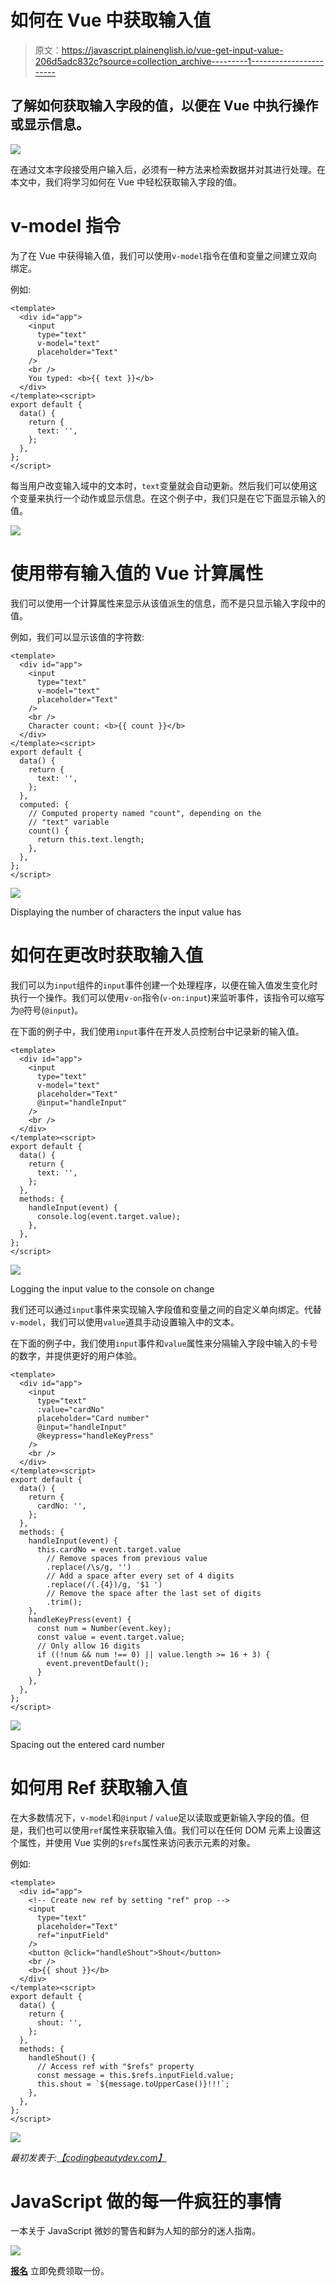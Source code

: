# 如何在 Vue 中获取输入值

> 原文：<https://javascript.plainenglish.io/vue-get-input-value-206d5adc832c?source=collection_archive---------1----------------------->

## 了解如何获取输入字段的值，以便在 Vue 中执行操作或显示信息。

![](img/2f7e65b20ea6cfa7d9d2c52a6e4f0b35.png)

在通过文本字段接受用户输入后，必须有一种方法来检索数据并对其进行处理。在本文中，我们将学习如何在 Vue 中轻松获取输入字段的值。

# v-model 指令

为了在 Vue 中获得输入值，我们可以使用`v-model`指令在值和变量之间建立双向绑定。

例如:

```
<template>
  <div id="app">
    <input
      type="text"
      v-model="text"
      placeholder="Text"
    />
    <br />
    You typed: <b>{{ text }}</b>
  </div>
</template><script>
export default {
  data() {
    return {
      text: '',
    };
  },
};
</script>
```

每当用户改变输入域中的文本时，`text`变量就会自动更新。然后我们可以使用这个变量来执行一个动作或显示信息。在这个例子中，我们只是在它下面显示输入的值。

![](img/14f9021cf19541426a38c14352eb9f32.png)

# 使用带有输入值的 Vue 计算属性

我们可以使用一个计算属性来显示从该值派生的信息，而不是只显示输入字段中的值。

例如，我们可以显示该值的字符数:

```
<template>
  <div id="app">
    <input
      type="text"
      v-model="text"
      placeholder="Text"
    />
    <br />
    Character count: <b>{{ count }}</b>
  </div>
</template><script>
export default {
  data() {
    return {
      text: '',
    };
  },
  computed: {
    // Computed property named "count", depending on the
    // "text" variable
    count() {
      return this.text.length;
    },
  },
};
</script>
```

![](img/d39d2c89bb9b7f202f94f9d31eda9221.png)

Displaying the number of characters the input value has

# 如何在更改时获取输入值

我们可以为`input`组件的`input`事件创建一个处理程序，以便在输入值发生变化时执行一个操作。我们可以使用`v-on`指令(`v-on:input`)来监听事件，该指令可以缩写为`@`符号(`@input`)。

在下面的例子中，我们使用`input`事件在开发人员控制台中记录新的输入值。

```
<template>
  <div id="app">
    <input
      type="text"
      v-model="text"
      placeholder="Text"
      @input="handleInput"
    />
    <br />
  </div>
</template><script>
export default {
  data() {
    return {
      text: '',
    };
  },
  methods: {
    handleInput(event) {
      console.log(event.target.value);
    },
  },
};
</script>
```

![](img/c97c57f7ec0f0d483b719eab3b342a0f.png)

Logging the input value to the console on change

我们还可以通过`input`事件来实现输入字段值和变量之间的自定义单向绑定。代替`v-model`，我们可以使用`value`道具手动设置输入中的文本。

在下面的例子中，我们使用`input`事件和`value`属性来分隔输入字段中输入的卡号的数字，并提供更好的用户体验。

```
<template>
  <div id="app">
    <input
      type="text"
      :value="cardNo"
      placeholder="Card number"
      @input="handleInput"
      @keypress="handleKeyPress"
    />
    <br />
  </div>
</template><script>
export default {
  data() {
    return {
      cardNo: '',
    };
  },
  methods: {
    handleInput(event) {
      this.cardNo = event.target.value
        // Remove spaces from previous value
        .replace(/\s/g, '')
        // Add a space after every set of 4 digits
        .replace(/(.{4})/g, '$1 ')
        // Remove the space after the last set of digits
        .trim();
    },
    handleKeyPress(event) {
      const num = Number(event.key);
      const value = event.target.value;
      // Only allow 16 digits
      if ((!num && num !== 0) || value.length >= 16 + 3) {
        event.preventDefault();
      }
    },
  },
};
</script>
```

![](img/9479662643286986dd3fbbfd725a770b.png)

Spacing out the entered card number

# 如何用 Ref 获取输入值

在大多数情况下，`v-model`和`@input` / `value`足以读取或更新输入字段的值。但是，我们也可以使用`ref`属性来获取输入值。我们可以在任何 DOM 元素上设置这个属性，并使用 Vue 实例的`$refs`属性来访问表示元素的对象。

例如:

```
<template>
  <div id="app">
    <!-- Create new ref by setting "ref" prop -->
    <input
      type="text"
      placeholder="Text"
      ref="inputField"
    />
    <button @click="handleShout">Shout</button>
    <br />
    <b>{{ shout }}</b>
  </div>
</template><script>
export default {
  data() {
    return {
      shout: '',
    };
  },
  methods: {
    handleShout() {
      // Access ref with "$refs" property
      const message = this.$refs.inputField.value;
      this.shout = `${message.toUpperCase()}!!!`;
    },
  },
};
</script>
```

![](img/dcafbb11cb07bbacaf495e06f4ba179e.png)

*最初发表于:*[*【codingbeautydev.com】*](https://cbdev.link/90e2c9)

# JavaScript 做的每一件疯狂的事情

一本关于 JavaScript 微妙的警告和鲜为人知的部分的迷人指南。

![](img/143ee152ba78025ea8643ba5b9726a20.png)

[**报名**](https://cbdev.link/d3c4eb) 立即免费领取一份。